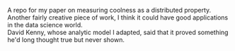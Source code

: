 A repo for my paper on measuring coolness as a distributed property.<br/>
Another fairly creative piece of work, I think it could have good applications in the data science world.<br/>
David Kenny, whose analytic model I adapted, said that it proved something he'd long thought true but never shown.

